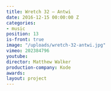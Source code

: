 ```yaml
---
title: Wretch 32 — Antwi
date: 2016-12-15 00:00:00 Z
categories:
- music
position: 13
is-front: true
image: "/uploads/wretch-32-antwi.jpg"
vimeo: 202384796
youtube: 
director: Matthew Walker
production-company: Kode
awards: 
layout: project
---
```


